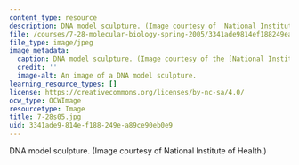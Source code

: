 ```yaml
---
content_type: resource
description: DNA model sculpture. (Image courtesy of  National Institute of Health.)
file: /courses/7-28-molecular-biology-spring-2005/3341ade9814ef188249ea89ce90eb0e9_7-28s05.jpg
file_type: image/jpeg
image_metadata:
  caption: DNA model sculpture. (Image courtesy of the [National Institutes of Health](http://www.nlm.nih.gov/exhibition/tour/).)
  credit: ''
  image-alt: An image of a DNA model sculpture.
learning_resource_types: []
license: https://creativecommons.org/licenses/by-nc-sa/4.0/
ocw_type: OCWImage
resourcetype: Image
title: 7-28s05.jpg
uid: 3341ade9-814e-f188-249e-a89ce90eb0e9
---
```

DNA model sculpture. (Image courtesy of  National Institute of Health.)